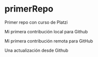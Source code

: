 # primerRepo

Primer repo con curso de Platzi

Mi primera contribución local para Github

Mi primera contribución remota para GitHub

Una actualización desde Github
